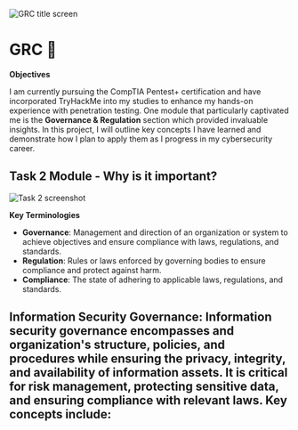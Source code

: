 
![GRC title screen](https://github.com/user-attachments/assets/94031090-b040-449f-ac4f-6a32cbc7dacc)


# GRC 📜
**Objectives**

I am currently pursuing the CompTIA Pentest+ certification and have incorporated TryHackMe into my studies to enhance my hands-on experience with penetration testing.  One module that particularly captivated me is the **Governance & Regulation** section which provided invaluable insights.  In this project, I will outline key concepts I have learned and demonstrate how I plan to apply them as I progress in my cybersecurity career.

## **Task 2 Module - Why is it important?** 

![Task 2 screenshot](https://github.com/user-attachments/assets/c7f2ae40-b167-40a7-9655-e5c92f30d576)

**Key Terminologies**
- **Governance**: Management and direction of an organization or system to achieve objectives and ensure compliance with laws, regulations, and standards.
- **Regulation**: Rules or laws enforced by governing bodies to ensure compliance and protect against harm.
- **Compliance**: The state of adhering to applicable laws, regulations, and standards.

**Information Security Governance**:
Information security governance encompasses and organization's structure, policies, and procedures while ensuring the privacy, integrity, and availability of information assets.  It is critical for risk management, protecting sensitive data, and ensuring compliance with relevant laws.  Key concepts include:
  - 
